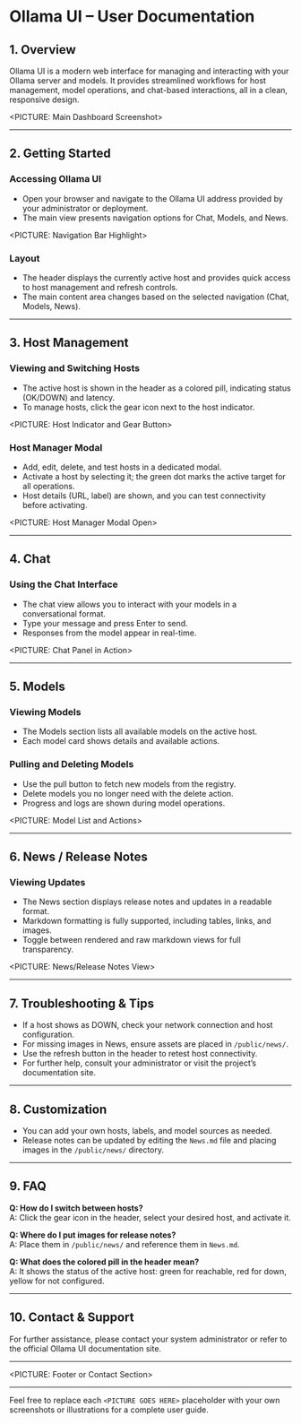 # Ollama UI – User Documentation

## 1. Overview

Ollama UI is a modern web interface for managing and interacting with your Ollama server and models. It provides streamlined workflows for host management, model operations, and chat-based interactions, all in a clean, responsive design.

<PICTURE: Main Dashboard Screenshot>

---

## 2. Getting Started

### Accessing Ollama UI

- Open your browser and navigate to the Ollama UI address provided by your administrator or deployment.
- The main view presents navigation options for Chat, Models, and News.

<PICTURE: Navigation Bar Highlight>

### Layout

- The header displays the currently active host and provides quick access to host management and refresh controls.
- The main content area changes based on the selected navigation (Chat, Models, News).

---

## 3. Host Management

### Viewing and Switching Hosts

- The active host is shown in the header as a colored pill, indicating status (OK/DOWN) and latency.
- To manage hosts, click the gear icon next to the host indicator.

<PICTURE: Host Indicator and Gear Button>

### Host Manager Modal

- Add, edit, delete, and test hosts in a dedicated modal.
- Activate a host by selecting it; the green dot marks the active target for all operations.
- Host details (URL, label) are shown, and you can test connectivity before activating.

<PICTURE: Host Manager Modal Open>

---

## 4. Chat

### Using the Chat Interface

- The chat view allows you to interact with your models in a conversational format.
- Type your message and press Enter to send.
- Responses from the model appear in real-time.

<PICTURE: Chat Panel in Action>

---

## 5. Models

### Viewing Models

- The Models section lists all available models on the active host.
- Each model card shows details and available actions.

### Pulling and Deleting Models

- Use the pull button to fetch new models from the registry.
- Delete models you no longer need with the delete action.
- Progress and logs are shown during model operations.

<PICTURE: Model List and Actions>

---

## 6. News / Release Notes

### Viewing Updates

- The News section displays release notes and updates in a readable format.
- Markdown formatting is fully supported, including tables, links, and images.
- Toggle between rendered and raw markdown views for full transparency.

<PICTURE: News/Release Notes View>

---

## 7. Troubleshooting & Tips

- If a host shows as DOWN, check your network connection and host configuration.
- For missing images in News, ensure assets are placed in `/public/news/`.
- Use the refresh button in the header to retest host connectivity.
- For further help, consult your administrator or visit the project’s documentation site.

---

## 8. Customization

- You can add your own hosts, labels, and model sources as needed.
- Release notes can be updated by editing the `News.md` file and placing images in the `/public/news/` directory.

---

## 9. FAQ

**Q: How do I switch between hosts?**  
A: Click the gear icon in the header, select your desired host, and activate it.

**Q: Where do I put images for release notes?**  
A: Place them in `/public/news/` and reference them in `News.md`.

**Q: What does the colored pill in the header mean?**  
A: It shows the status of the active host: green for reachable, red for down, yellow for not configured.

---

## 10. Contact & Support

For further assistance, please contact your system administrator or refer to the official Ollama UI documentation site.

---

<PICTURE: Footer or Contact Section>

---

Feel free to replace each `<PICTURE GOES HERE>` placeholder with your own screenshots or illustrations for a complete user guide.
